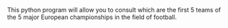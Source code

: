 This python program will allow you to consult which are the first 5 teams of the 5 major European championships in the field of football.
